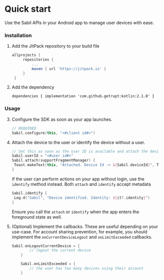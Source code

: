 # Quick start

Use the Sabil APIs in your Android app to manage user devices with ease.

### Installation

1. Add the JitPack repository to your build file
   ```groovy
   allprojects {
        repositories {
            ...
            maven { url 'https://jitpack.io' }
        }
    }
   ```
2. Add the dependency
   ```
   dependencies { implementation 'com.github.getrupt:kotlin:2.1.0' }
   ```

### Usage

3. Configure the SDK as soon as your app launches.

   ```kotlin
   // REQUIRED
   Sabil.configure(this, "<#client id#>")
   ```

4. Attach the device to the user or identify the device without a user.

   ```kotlin
   // Set this as soon as the user ID is available and attach the device.
   Sabil.userId = "<#user id#>"
   Sabil.attach(supportFragmentManager) {
    Toast.makeText(this, "Attached. Device Id -> ${Sabil.deviceId}", Toast.LENGTH_LONG).show()
   }
   ```

   If the user can perform actions on your app without login, use the `identify` method instead.
   Both `attach` and `identify` accept metadata

   ```kotlin
   Sabil.identify {
    Log.d("Sabil", "Device identified. Identity: ${it?.identity}")
   }
   ```

   Ensure you call the `attach` or `identify` when the app enters the foreground state as well.

5. (Optional) Implement the callbacks. These are useful depending on your use-case. For account
   sharing prevention, for example, you should implement the `onCurrentDeviceLogout`
   and `onLimitExceeded` callbacks.

   ```kotlin
   Sabil.onLogoutCurrentDevice = {
           // logout the current device
       }

       Sabil.onLimitExceeded = {
           // the user has too many devices using their account
       }
   ```
